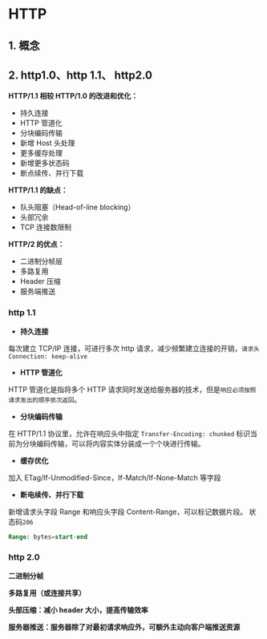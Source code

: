 # HTTP

## 1. 概念


## 2. http1.0、http 1.1、 http2.0

**HTTP/1.1 相较 HTTP/1.0 的改进和优化：**  

- 持久连接
- HTTP 管道化
- 分块编码传输
- 新增 Host 头处理
- 更多缓存处理
- 新增更多状态码
- 断点续传、并行下载

**HTTP/1.1 的缺点：**

- 队头阻塞（Head-of-line blocking）
- 头部冗余
- TCP 连接数限制

**HTTP/2 的优点：**

- 二进制分帧层
- 多路复用
- Header 压缩
- 服务端推送

### http 1.1

- **持久连接**

每次建立 TCP/IP 连接，可进行多次 http 请求，减少频繁建立连接的开销，`请求头 Connection: keep-alive`

- **HTTP 管道化**

HTTP 管道化是指将多个 HTTP 请求同时发送给服务器的技术，但是`响应必须按照请求发出的顺序依次返回`。

- **分块编码传输**

在 HTTP/1.1 协议里，允许在响应头中指定 `Transfer-Encoding: chunked` 标识当前为分块编码传输，可以将内容实体分装成一个个块进行传输。

- **缓存优化**

加入 ETag/If-Unmodified-Since，If-Match/If-None-Match 等字段

- **断电续传、并行下载**

新增请求头字段 Range 和响应头字段 Content-Range，可以标记数据片段。 状态码`206`
```sql
Range: bytes=start-end
```  


### http 2.0

**二进制分帧**


**多路复用（或连接共享）**


**头部压缩：减小 header 大小，提高传输效率**


**服务器推送：服务器除了对最初请求响应外，可额外主动向客户端推送资源**
